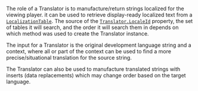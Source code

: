 The role of a Translator is to manufacture/return strings localized for the
viewing player. it can be used to retrieve display-ready localized text from a
[`LocalizationTable`](https://create.roblox.com/docs/reference/engine/classes/LocalizationTable). The source of the [`Translator.LocaleId`](https://create.roblox.com/docs/reference/engine/classes/Translator#LocaleId)
property, the set of tables it will search, and the order it will search them
in depends on which method was used to create the Translator instance.

The input for a Translator is the original development language string and a
context, where all or part of the context can be used to find a more
precise/situational translation for the source string.

The Translator can also be used to manufacture translated strings with inserts
(data replacements) which may change order based on the target language.